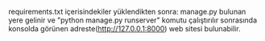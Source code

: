 requirements.txt içerisindekiler yüklendikten sonra:
  manage.py bulunan yere gelinir ve "python manage.py runserver" komutu çalıştırılır
  sonrasında konsolda görünen adreste(http://127.0.0.1:8000) web sitesi bulunabilir.
